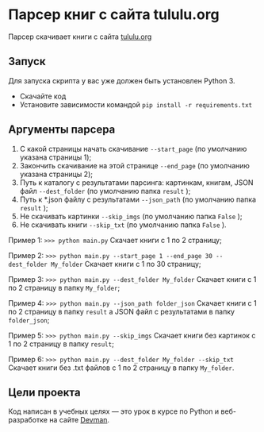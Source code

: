 # Парсер книг с сайта tululu.org
Парсер скачивает книги с сайта [tululu.org](http://tululu.org)

## Запуск
Для запуска скрипта у вас уже должен быть установлен Python 3.

- Скачайте код
- Установите зависимости командой `pip install -r requirements.txt`

## Аргументы парсера

1. С какой страницы начать скачивание ```--start_page``` (по умолчанию указана страницы 1);
2. Закончить скачивание на этой странице ```--end_page``` (по умолчанию указана страницы 2);     
3. Путь к каталогу с результатами парсинга: картинкам, книгам, JSON файл ```--dest_folder``` (по умолчанию папка ```result``` );   
4. Путь к *.json файлу с результатами ```--json_path``` (по умолчанию папка ```result``` );       
5. Не скачивать картинки ```--skip_imgs``` (по умолчанию папка ```False``` );
6. Не скачивать книги ```--skip_txt``` (по умолчанию папка ```False``` ).


Пример 1: ```>>> python main.py``` Скачает книги с 1 по 2 страницу;

Пример 2: ```>>> python main.py --start_page 1 --end_page 30 --dest_folder My_folder``` Скачает книги с 1 по 30 страницу;

Пример 3: ```>>> python main.py --dest_folder My_folder``` Скачает книги с 1 по 2 страницу в папку ```My_folder```;

Пример 4: ```>>> python main.py --json_path folder_json``` Скачает книги с 1 по 2 страницу в папку ```result``` а JSON файл с результатами в папку ```folder_json```;

Пример 5: ```>>> python main.py --skip_imgs``` Скачает книги без картинок с 1 по 2 страницу в папку ```result```;

Пример 6: ```>>> python main.py --dest_folder My_folder --skip_txt``` Скачает книги без .txt файлов с 1 по 2 страницу в папку ```My_folder```.


## Цели проекта

Код написан в учебных целях — это урок в курсе по Python и веб-разработке на сайте [Devman](https://dvmn.org).

